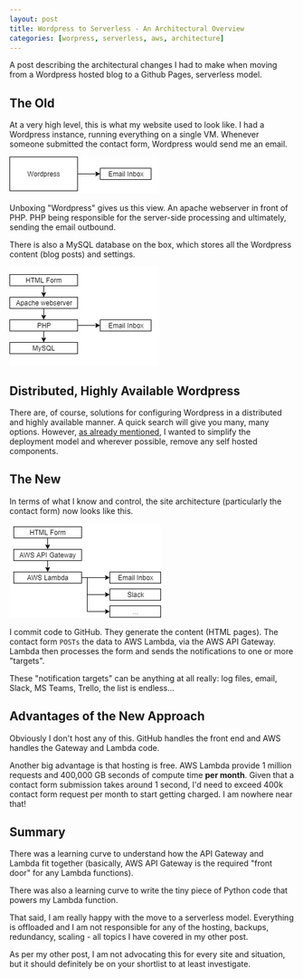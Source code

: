 ```yaml
---
layout: post
title: Wordpress to Serverless - An Architectural Overview
categories: [worpress, serverless, aws, architecture]
---
```


A post describing the architectural changes I had to make when moving from a Wordpress hosted blog to a Github Pages, serverless model.

## The Old

At a very high level, this is what my website used to look like. I had a Wordpress instance, running everything on a single VM. Whenever someone submitted the contact form, Wordpress would send me an email.

![serverless-architecture-1](/images/postimages/serverless-architecture-1.png)

Unboxing "Wordpress" gives us this view. An apache webserver in front of PHP. PHP being responsible for the server-side processing and ultimately, sending the email outbound.

There is also a MySQL database on the box, which stores all the Wordpress content (blog posts) and settings.

![serverless-architecture-1](/images/postimages/serverless-architecture-2.png)

## Distributed, Highly Available Wordpress

There are, of course, solutions for configuring Wordpress in a distributed and highly available manner. A quick search will give you many, many options. However, [as already mentioned](/why-blog-serverless), I wanted to simplify the deployment model and wherever possible, remove any self hosted components.

## The New

In terms of what I know and control, the site architecture (particularly the contact form) now looks like this.

![serverless-architecture-1](/images/postimages/serverless-architecture-3.png)

I commit code to GitHub. They generate the content (HTML pages). The contact form `POSTs` the data to AWS Lambda, via the AWS API Gateway. Lambda then processes the form and sends the notifications to one or more "targets".

These "notification targets" can be anything at all really: log files, email, Slack, MS Teams, Trello, the list is endless...

## Advantages of the New Approach

Obviously I don't host any of this. GitHub handles the front end and AWS handles the Gateway and Lambda code.

Another big advantage is that hosting is free. AWS Lambda provide 1 million requests and 400,000 GB seconds of compute time **per month**. Given that a contact form submission takes around 1 second, I'd need to exceed 400k contact form request per month to start getting charged. I am nowhere near that!

## Summary

There was a learning curve to understand how the API Gateway and Lambda fit together (basically, AWS API Gateway is the required "front door" for any Lambda functions).

There was also a learning curve to write the tiny piece of Python code that powers my Lambda function.

That said, I am really happy with the move to a serverless model. Everything is offloaded and I am not responsible for any of the hosting, backups, redundancy, scaling - all topics I have covered in my other post.

As per my other post, I am not advocating this for every site and situation, but it should definitely be on your shortlist to at least investigate.
